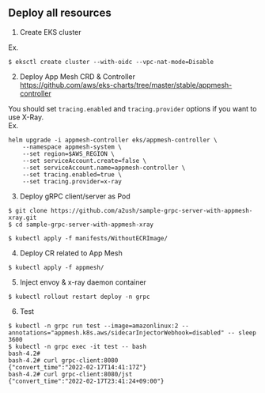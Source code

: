 
## Deploy all resources

1. Create EKS cluster

Ex.
```
$ eksctl create cluster --with-oidc --vpc-nat-mode=Disable
```

2. Deploy App Mesh CRD & Controller <br>
https://github.com/aws/eks-charts/tree/master/stable/appmesh-controller
   
You should set `tracing.enabled` and `tracing.provider` options if you want to use X-Ray. <br>
Ex.
```
helm upgrade -i appmesh-controller eks/appmesh-controller \
    --namespace appmesh-system \
    --set region=$AWS_REGION \
    --set serviceAccount.create=false \
    --set serviceAccount.name=appmesh-controller \
    --set tracing.enabled=true \
    --set tracing.provider=x-ray    
```

3. Deploy gRPC client/server as Pod

```
$ git clone https://github.com/a2ush/sample-grpc-server-with-appmesh-xray.git
$ cd sample-grpc-server-with-appmesh-xray

$ kubectl apply -f manifests/WithoutECRImage/
```

4. Deploy CR related to App Mesh
```
$ kubectl apply -f appmesh/
```

5. Inject envoy & x-ray daemon container 
```
$ kubectl rollout restart deploy -n grpc
```

6. Test
```
$ kubectl -n grpc run test --image=amazonlinux:2 --annotations="appmesh.k8s.aws/sidecarInjectorWebhook=disabled" -- sleep 3600
$ kubectl -n grpc exec -it test -- bash
bash-4.2# 
bash-4.2# curl grpc-client:8080
{"convert_time":"2022-02-17T14:41:17Z"}
bash-4.2# curl grpc-client:8080/jst
{"convert_time":"2022-02-17T23:41:24+09:00"}
```

